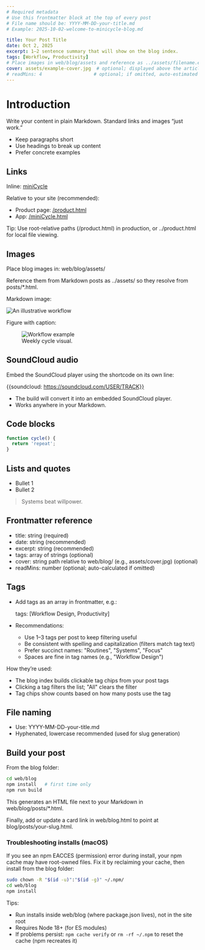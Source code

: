 ```yaml
---
# Required metadata
# Use this frontmatter block at the top of every post
# File name should be: YYYY-MM-DD-your-title.md
# Example: 2025-10-02-welcome-to-minicycle-blog.md

title: Your Post Title
date: Oct 2, 2025
excerpt: 1–2 sentence summary that will show on the blog index.
tags: [Workflow, Productivity]
# Place images in web/blog/assets and reference as ../assets/filename.ext
cover: assets/example-cover.jpg  # optional; displayed above the article title
# readMins: 4                   # optional; if omitted, auto-estimated
---
```


# Introduction

Write your content in plain Markdown. Standard links and images “just work.”

- Keep paragraphs short
- Use headings to break up content
- Prefer concrete examples

## Links

Inline: [miniCycle](https://minicycle.app)

Relative to your site (recommended):

- Product page: [/product.html](../product.html)
- App: [/miniCycle.html](../miniCycle.html)

Tip: Use root-relative paths (/product.html) in production, or ../product.html for local file viewing.

## Images

Place blog images in: web/blog/assets/

Reference them from Markdown posts as ../assets/<file> so they resolve from posts/*.html.

Markdown image:

![An illustrative workflow](../assets/workflow.png "Optional title")

Figure with caption:

<figure>
  <img src="../assets/workflow.png" alt="Workflow example" />
  <figcaption>Weekly cycle visual.</figcaption>
</figure>

## SoundCloud audio

Embed the SoundCloud player using the shortcode on its own line:

{{soundcloud: https://soundcloud.com/USER/TRACK}}

- The build will convert it into an embedded SoundCloud player.
- Works anywhere in your Markdown.

## Code blocks

```js
function cycle() {
  return 'repeat';
}
```

## Lists and quotes

- Bullet 1
- Bullet 2

> Systems beat willpower.

## Frontmatter reference

- title: string (required)
- date: string (recommended)
- excerpt: string (recommended)
- tags: array of strings (optional)
- cover: string path relative to web/blog/ (e.g., assets/cover.jpg) (optional)
- readMins: number (optional; auto-calculated if omitted)

## Tags

- Add tags as an array in frontmatter, e.g.:

  tags: [Workflow Design, Productivity]

- Recommendations:
  - Use 1–3 tags per post to keep filtering useful
  - Be consistent with spelling and capitalization (filters match tag text)
  - Prefer succinct names: "Routines", "Systems", "Focus"
  - Spaces are fine in tag names (e.g., "Workflow Design")

How they’re used:
- The blog index builds clickable tag chips from your post tags
- Clicking a tag filters the list; "All" clears the filter
- Tag chips show counts based on how many posts use the tag

## File naming

- Use: YYYY-MM-DD-your-title.md
- Hyphenated, lowercase recommended (used for slug generation)

## Build your post

From the blog folder:

```bash
cd web/blog
npm install   # first time only
npm run build
```

This generates an HTML file next to your Markdown in web/blog/posts/*.html.

Finally, add or update a card link in web/blog.html to point at blog/posts/your-slug.html.

### Troubleshooting installs (macOS)

If you see an npm EACCES (permission) error during install, your npm cache may have root-owned files. Fix it by reclaiming your cache, then install from the blog folder:

```bash
sudo chown -R "$(id -u)":"$(id -g)" ~/.npm/
cd web/blog
npm install
```

Tips:
- Run installs inside web/blog (where package.json lives), not in the site root
- Requires Node 18+ (for ES modules)
- If problems persist: `npm cache verify` or `rm -rf ~/.npm` to reset the cache (npm recreates it)
